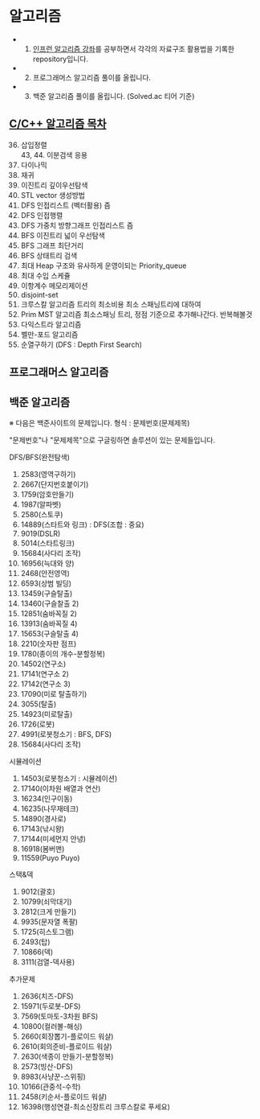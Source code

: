 #  알고리즘
* 1. [인프런 알고리즘 강좌](https://www.inflearn.com/course/%EC%95%8C%EA%B3%A0%EB%A6%AC%EC%A6%98#)를 공부하면서 각각의 자료구조 활용법을 기록한 repository입니다. 
* 2. 프로그래머스 알고리즘 풀이를 올립니다.
* 3. 백준 알고리즘 풀이를 올립니다. (Solved.ac 티어 기준)

## [C/C++ 알고리즘 목차]()
36. 삽입정렬  
43, 44. 이분검색 응용 
51. 다이나믹 
56. 재귀
58. 이진트리 깊이우선탐색 
65. STL vector 생성방법 
66. DFS 인접리스트 (벡터활용) 즘 
67. DFS 인접행렬 
68. DFS 가중치 방향그래프 인접리스트 즘 
69. BFS 이진트리 넓이 우선탐색 
70. BFS 그래프 최단거리 
71. BFS 상태트리 검색 
72. 최대 Heap 구조와 유사하게 운영이되는  Priority_queue
75. 최대 수입 스케쥴
76. 이항계수 메모리제이션 
77. disjoint-set
78. 크루스칼 알고리즘 트리의 최소비용 최소 스패닝트리에 대하여
79. Prim MST 알고리즘 최소스패닝 트리, 정점 기준으로 추가해나간다. 반복해볼것
80. 다익스트라 알고리즘
81. 벨만-포드 알고리즘
82. 순열구하기 (DFS : Depth First Search) 

## 프로그래머스 알고리즘



## 백준 알고리즘

※ 다음은 백준사이트의 문제입니다. 형식 : 문제번호(문제제목)

   "문제번호"나 "문제제목"으로 구글링하면 솔루션이 있는 문제들입니다.
 

DFS/BFS(완전탐색)
1. 2583(영역구하기)
2. 2667(단지번호붙이기)
3. 1759(암호만들기)
4. 1987(알파벳)
5. 2580(스토쿠)
6. 14889(스타트와 링크) : DFS(조합 : 중요)
7. 9019(DSLR)
8. 5014(스타트링크)
9. 15684(사다리 조작)
10. 16956(늑대와 양)
11. 2468(안전영역)
12. 6593(상범 빌딩)
13. 13459(구슬탈출)
14. 13460(구슬찰출 2)
15. 12851(숨바꼭질 2)
16. 13913(숨바꼭질 4)
17. 15653(구슬탈출 4)
18. 2210(숫자판 점프)
19. 1780(종이의 개수-분할정복)
20. 14502(연구소)
21. 17141(연구소 2)
22. 17142(연구소 3)
23. 17090(미로 탈출하기)
24. 3055(탈출)
25. 14923(미로탈출)
26. 1726(로봇)
27. 4991(로봇청소기 : BFS, DFS)
28. 15684(사다리 조작)



시뮬레이션
1. 14503(로봇청소기 : 시뮬레이션)
2. 17140(이차원 배열과 연산)
3. 16234(인구이동)
4. 16235(나무재테크)
5. 14890(경사로)
6. 17143(낚시왕)
7. 17144(미세먼지 안녕)
8. 16918(봄버맨)
9. 11559(Puyo Puyo)



스택&덱
1. 9012(괄호)
2. 10799(쇠막대기)
3. 2812(크게 만들기)
4. 9935(문자열 폭팔)
5. 1725(히스토그램)
6. 2493(탑)
7. 10866(덱)
8. 3111(검열-덱사용)



추가문제
1. 2636(치즈-DFS) 
2. 15971(두로봇-DFS)
3. 7569(토마토-3차원 BFS) 
4. 10800(컬러볼-해싱)
5. 2660(회장뽑기-플로이드 워샬)
6. 2610(회의준비-플로이드 워샬)
7. 2630(색종이 만들기-분할정복)
8. 2573(빙산-DFS)
9. 8983(사냥꾼-스위핑)
10. 10166(관중석-수학)
11. 2458(키순서-플로이드 워샬)
12. 16398(행성연결-최소신장트리 크루스칼로 푸세요)


